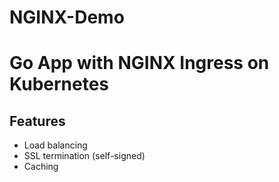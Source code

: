 # NGINX-Demo

# Go App with NGINX Ingress on Kubernetes

## Features
- Load balancing
- SSL termination (self-signed)
- Caching

